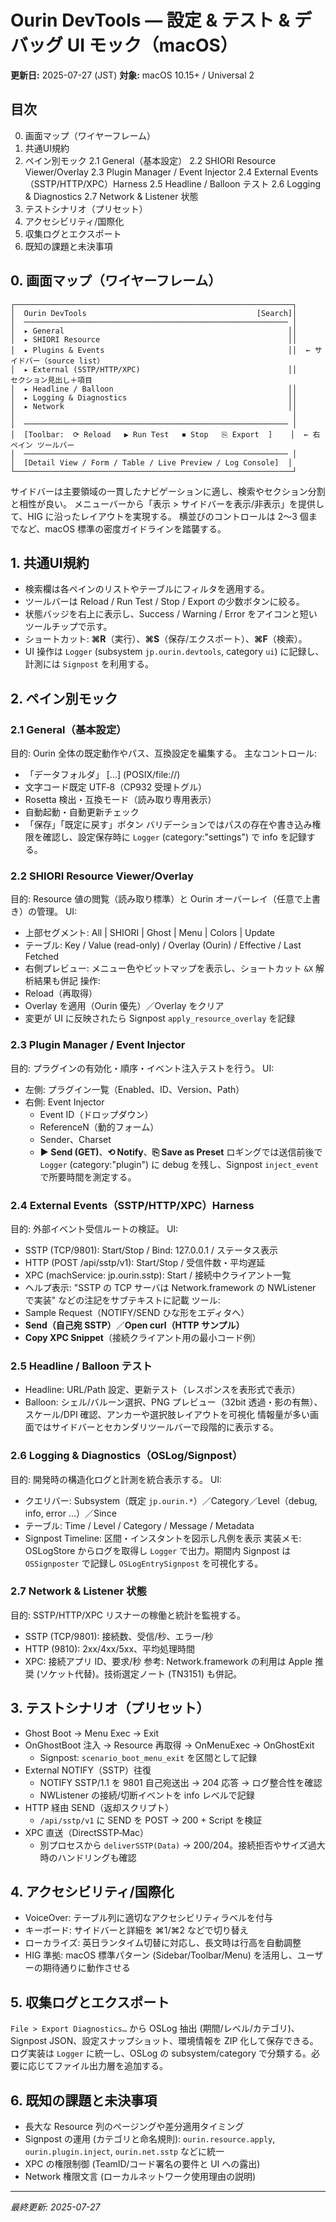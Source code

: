 # Ourin DevTools — 設定 & テスト & デバッグ UI モック（macOS）

**更新日:** 2025-07-27 (JST)
**対象:** macOS 10.15+ / Universal 2

## 目次
0. 画面マップ（ワイヤーフレーム）
1. 共通UI規約
2. ペイン別モック
   2.1 General（基本設定）
   2.2 SHIORI Resource Viewer/Overlay
   2.3 Plugin Manager / Event Injector
   2.4 External Events（SSTP/HTTP/XPC）Harness
   2.5 Headline / Balloon テスト
   2.6 Logging & Diagnostics
   2.7 Network & Listener 状態
3. テストシナリオ（プリセット）
4. アクセシビリティ/国際化
5. 収集ログとエクスポート
6. 既知の課題と未決事項

## 0. 画面マップ（ワイヤーフレーム）
```
┌──────────────────────────────────────────────────────────────┐
│  Ourin DevTools                                      [Search]│
│  ─────────────────────────────────────────────────────────── │
│  ▸ General                                                  ││
│  ▸ SHIORI Resource                                          ││
│  ▸ Plugins & Events                                         ││  ← サイドバー（source list）
│  ▸ External (SSTP/HTTP/XPC)                                 ││     セクション見出し＋項目
│  ▸ Headline / Balloon                                       ││
│  ▸ Logging & Diagnostics                                    ││
│  ▸ Network                                                  ││
│                                                              │
│  ─────────────────────────────────────────────────────────── │
│  [Toolbar:  ⟳ Reload   ▶ Run Test   ⏹ Stop   ⎘ Export  ]    │  ← 右ペイン ツールバー
│  ─────────────────────────────────────────────────────────── │
│  [Detail View / Form / Table / Live Preview / Log Console]  │
└──────────────────────────────────────────────────────────────┘
```
サイドバーは主要領域の一貫したナビゲーションに適し、検索やセクション分割と相性が良い。
メニューバーから「表示 > サイドバーを表示/非表示」を提供して、HIG に沿ったレイアウトを実現する。
横並びのコントロールは 2〜3 個までなど、macOS 標準の密度ガイドラインを踏襲する。

## 1. 共通UI規約
- 検索欄は各ペインのリストやテーブルにフィルタを適用する。
- ツールバーは Reload / Run Test / Stop / Export の少数ボタンに絞る。
- 状態バッジを右上に表示し、Success / Warning / Error をアイコンと短いツールチップで示す。
- ショートカット: **⌘R**（実行）、**⌘S**（保存/エクスポート）、**⌘F**（検索）。
- UI 操作は `Logger` (subsystem `jp.ourin.devtools`, category `ui`) に記録し、計測には `Signpost` を利用する。

## 2. ペイン別モック
### 2.1 General（基本設定）
目的: Ourin 全体の既定動作やパス、互換設定を編集する。
主なコントロール:
- 「データフォルダ」 […] (POSIX/file://)
- 文字コード既定 UTF‑8（CP932 受理トグル）
- Rosetta 検出・互換モード（読み取り専用表示）
- 自動起動・自動更新チェック
- 「保存」「既定に戻す」ボタン
バリデーションではパスの存在や書き込み権限を確認し、設定保存時に `Logger` (category:"settings") で info を記録する。

### 2.2 SHIORI Resource Viewer/Overlay
目的: Resource 値の閲覧（読み取り標準）と Ourin オーバーレイ（任意で上書き）の管理。
UI:
- 上部セグメント: All | SHIORI | Ghost | Menu | Colors | Update
- テーブル: Key / Value (read-only) / Overlay (Ourin) / Effective / Last Fetched
- 右側プレビュー: メニュー色やビットマップを表示し、ショートカット `&X` 解析結果も併記
操作:
- Reload（再取得）
- Overlay を適用（Ourin 優先）／Overlay をクリア
- 変更が UI に反映されたら Signpost `apply_resource_overlay` を記録

### 2.3 Plugin Manager / Event Injector
目的: プラグインの有効化・順序・イベント注入テストを行う。
UI:
- 左側: プラグイン一覧（Enabled、ID、Version、Path）
- 右側: Event Injector
    - Event ID（ドロップダウン）
    - ReferenceN（動的フォーム）
    - Sender、Charset
    - **▶ Send (GET)**、**⟲ Notify**、**⎘ Save as Preset**
ロギングでは送信前後で `Logger` (category:"plugin") に debug を残し、Signpost `inject_event` で所要時間を測定する。

### 2.4 External Events（SSTP/HTTP/XPC）Harness
目的: 外部イベント受信ルートの検証。
UI:
- SSTP (TCP/9801): Start/Stop / Bind: 127.0.0.1 / ステータス表示
- HTTP (POST /api/sstp/v1): Start/Stop / 受信件数・平均遅延
- XPC (machService: jp.ourin.sstp): Start / 接続中クライアント一覧
- ヘルプ表示: "SSTP の TCP サーバは Network.framework の NWListener で実装" などの注記をサブテキストに記載
ツール:
- Sample Request（NOTIFY/SEND ひな形をエディタへ）
- **Send（自己宛 SSTP）**／**Open curl（HTTP サンプル）**
- **Copy XPC Snippet**（接続クライアント用の最小コード例）

### 2.5 Headline / Balloon テスト
- Headline: URL/Path 設定、更新テスト（レスポンスを表形式で表示）
- Balloon: シェル/バルーン選択、PNG プレビュー（32bit 透過・影の有無）、スケール/DPI 確認、アンカーや選択肢レイアウトを可視化
情報量が多い画面ではサイドバーとセカンダリツールバーで段階的に表示する。

### 2.6 Logging & Diagnostics（OSLog/Signpost）
目的: 開発時の構造化ログと計測を統合表示する。
UI:
- クエリバー: Subsystem（既定 `jp.ourin.*`）／Category／Level（debug, info, error …）／Since
- テーブル: Time / Level / Category / Message / Metadata
- Signpost Timeline: 区間・インスタントを図示し凡例を表示
実装メモ: OSLogStore からログを取得し `Logger` で出力。期間内 Signpost は `OSSignposter` で記録し `OSLogEntrySignpost` を可視化する。

### 2.7 Network & Listener 状態
目的: SSTP/HTTP/XPC リスナーの稼働と統計を監視する。
- SSTP (TCP/9801): 接続数、受信/秒、エラー/秒
- HTTP (9810): 2xx/4xx/5xx、平均処理時間
- XPC: 接続アプリ ID、要求/秒
参考: Network.framework の利用は Apple 推奨 (ソケット代替)。技術選定ノート (TN3151) も併記。

## 3. テストシナリオ（プリセット）
- Ghost Boot → Menu Exec → Exit
- OnGhostBoot 注入 → Resource 再取得 → OnMenuExec → OnGhostExit
  - Signpost: `scenario_boot_menu_exit` を区間として記録
- External NOTIFY（SSTP）往復
  - NOTIFY SSTP/1.1 を 9801 自己宛送出 → 204 応答 → ログ整合性を確認
  - NWListener の接続/切断イベントを info レベルで記録
- HTTP 経由 SEND（返却スクリプト）
  - `/api/sstp/v1` に SEND を POST → 200 + Script を検証
- XPC 直送（DirectSSTP‑Mac）
  - 別プロセスから `deliverSSTP(Data)` → 200/204。接続拒否やサイズ過大時のハンドリングも確認

## 4. アクセシビリティ/国際化
- VoiceOver: テーブル列に適切なアクセシビリティラベルを付与
- キーボード: サイドバーと詳細を ⌘1/⌘2 などで切り替え
- ローカライズ: 英日ランタイム切替に対応し、長文時は行高を自動調整
- HIG 準拠: macOS 標準パターン (Sidebar/Toolbar/Menu) を活用し、ユーザーの期待通りに動作させる

## 5. 収集ログとエクスポート
`File > Export Diagnostics…` から OSLog 抽出 (期間/レベル/カテゴリ)、Signpost JSON、設定スナップショット、環境情報を ZIP 化して保存できる。
ログ実装は `Logger` に統一し、OSLog の subsystem/category で分類する。必要に応じてファイル出力層を追加する。

## 6. 既知の課題と未決事項
- 長大な Resource 列のページングや差分適用タイミング
- Signpost の運用 (カテゴリと命名規則): `ourin.resource.apply`, `ourin.plugin.inject`, `ourin.net.sstp` などに統一
- XPC の権限制御 (TeamID/コード署名の要件と UI への露出)
- Network 権限文言 (ローカルネットワーク使用理由の説明)

---
_最終更新: 2025-07-27_
